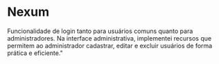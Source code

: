 # Nexum
Funcionalidade de login tanto para usuários comuns quanto para administradores. Na interface administrativa, implementei recursos que permitem ao administrador cadastrar, editar e excluir usuários de forma prática e eficiente."

